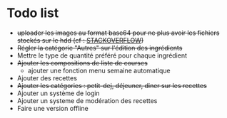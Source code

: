 # Todo list
* ~~uploader les images au format base64 pour ne plus avoir les fichiers stockés sur le hdd (cf : [STACKOVERFLOW](https://stackoverflow.com/questions/50450953/python-3-image-base64-without-saving-into-html-img-tag))~~
* ~~Régler la catégorie "Autres" sur l'édition des ingrédients~~
* Mettre le type de quantité préféré pour chaque ingrédient
* ~~Ajouter les compositions de liste de courses~~
    * ajouter une fonction menu semaine automatique
* Ajouter des recettes
* ~~Ajouter les catégories : petit-dej, déjeuner, diner sur les recettes~~
* Ajouter un système de login
* Ajouter un systeme de modération des recettes
* Faire une version offline